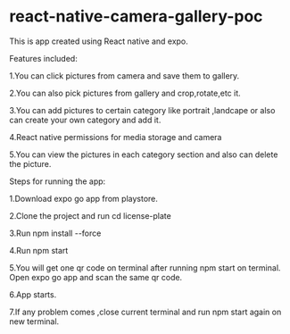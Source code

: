 # react-native-camera-gallery-poc
This is app created using React native and expo.

Features included:

1.You can click pictures from camera and save them to gallery.

2.You can also pick pictures from gallery and crop,rotate,etc it.

3.You can add pictures to certain category like portrait ,landcape or also can create your own category and add it.

4.React native permissions for media storage and camera

5.You can view the pictures in each category section and also can delete the picture.

Steps for running the app:

1.Download expo go app from playstore.

2.Clone the project and run cd license-plate
 
3.Run npm install --force

4.Run npm start

5.You will get one qr code on terminal after running npm start on terminal.
  Open expo go app and scan the same qr code.

6.App starts.

7.If any problem comes ,close current terminal and run npm start again on new terminal.
